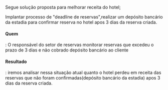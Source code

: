 Segue solução proposta para melhorar receita do hotel;

Implantar processo de "deadline de reservas",realizar um depósito bancário da estadia para confirmar reserva no hotel apos 3 dias da reserva criada.

<h4>Quem</h4>:
O responsável do setor de reservas monitorar reservas que excedeu o prazo de 3 dias e não cobrado depósito bancário ao cliente

<h4>Resultado</h4>:
iremos analisar nessa situação atual quanto o hotel perdeu em receita das reservas que não foram confirmadas(depósito bancário da estadia)
apos 3 dias da reserva criada.
